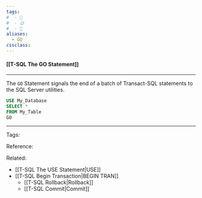 ```yaml
---
tags:
#  - 🌱️
#  - 🌞️
#  - 🌲️
aliases: 
  - GO
cssclass: 
---
```


#### [[T-SQL The GO Statement]]

---

The `GO` Statement signals the end of a batch of Transact-SQL statements to the SQL Server utilities.

```sql
USE My_Database
SELECT *
FROM My_Table
GO
```

---
Tags: 

Reference:

Related:
- [[T-SQL The USE Statement|USE]]
- [[T-SQL Begin Transaction|BEGIN TRAN]]
	- [[T-SQL Rollback|Rollback]]
	- [[T-SQL Commit|Commit]]
